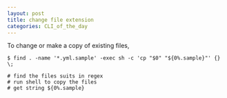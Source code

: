 ```yaml
---
layout: post
title: change file extension 
categories: CLI_of_the_day
---
```


To change or make a copy of existing files, 
```
$ find . -name '*.yml.sample' -exec sh -c 'cp "$0" "${0%.sample}"' {} \; 

# find the files suits in regex
# run shell to copy the files
# get string ${0%.sample}
```
